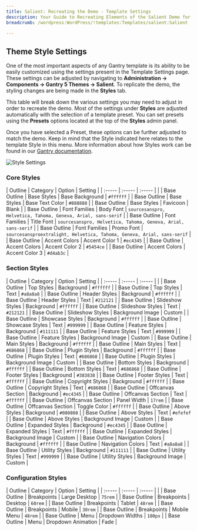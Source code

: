 ```yaml
---
title: Salient: Recreating the Demo - Template Settings
description: Your Guide to Recreating Elements of the Salient Demo for WordPress
breadcrumb: /wordpress:WordPress/!templates:Templates/salient:Salient

---
```


Theme Style Settings
-----

One of the most important aspects of any Gantry template is its ability to be easily customized using the settings present in the Template Settings page. These settings can be adjusted by navigating to **Administration -> Components -> Gantry 5 Themes -> Salient**. To replicate the demo, the styling changes are being made in the **Styles** tab.

This table will break down the various settings you may need to adjust in order to recreate the demo. Most of the settings under **Styles** are adjusted automatically with the selection of a template preset. You can set presets using the **Presets** options located at the top of the **Styles** admin panel.

Once you have selected a Preset, these options can be further adjusted to match the demo. Keep in mind that the Style indicated here relates to the template Style in this menu. More information about how Styles work can be found in our [Gantry documentation](http://docs.gantry.org/gantry5/configure/styles).

![Style Settings](assets/style_settings.jpeg)

### Core Styles

| Outline      | Category      | Option          | Setting                                                                 |
| :-----       | :-----        | :-----          |                                                                         |
| Base Outline | Base Styles   | Base Background | `#ffffff`                                                               |
| Base Outline | Base Styles   | Base Text Color | `#888888`                                                               |
| Base Outline | Base Styles   | Favicoon        | Blank                                                                   |
| Base Outline | Font Families | Body Font       | `sourcesanspro, Helvetica, Tahoma, Geneva, Arial, sans-serif`           |
| Base Outline | Font Families | Title Font      | `sourcesanspro, Helvetica, Tahoma, Geneva, Arial, sans-serif`           |
| Base Outline | Font Families | Promo Font      | `sourcesansproextralight, Helvetica, Tahoma, Geneva, Arial, sans-serif` |
| Base Outline | Accent Colors | Accent Color 1  | `#ec4345`                                                               |
| Base Outline | Accent Colors | Accent Color 2  | `#5454ce`                                                               |
| Base Outline | Accent Colors | Accent Color 3  | `#d4ab3c`                                                               |

### Section Styles

| Outline      | Category          | Option           | Setting   |
| :-----       | :-----            | :-----           |           |
| Base Outline | Top Styles        | Background       | `#ffffff` |
| Base Outline | Top Styles        | Text             | `#a8a8a8` |
| Base Outline | Header Styles     | Background       | `#ffffff` |
| Base Outline | Header Styles     | Text             | `#212121` |
| Base Outline | Slideshow Styles  | Background       | `#ffffff` |
| Base Outline | Slideshow Styles  | Text             | `#212121` |
| Base Outline | Slideshow Styles  | Background Image | Custom    |
| Base Outline | Showcase Styles   | Background       | `#ffffff` |
| Base Outline | Showcase Styles   | Text             | `#999999` |
| Base Outline | Feature Styles    | Background       | `#111111` |
| Base Outline | Feature Styles    | Text             | `#999999` |
| Base Outline | Feature Styles    | Background Image | Custom    |
| Base Outline | Main Styles       | Background       | `#ffffff` |
| Base Outline | Main Styles       | Text             | `#686868` |
| Base Outline | Plugin Styles  | Background       | `#ffffff` |
| Base Outline | Plugin Styles  | Text             | `#686868` |
| Base Outline | Plugin Styles  | Background Image | Custom    |
| Base Outline | Bottom Styles     | Background       | `#ffffff` |
| Base Outline | Bottom Styles     | Text             | `#686868` |
| Base Outline | Footer Styles     | Background       | `#383838` |
| Base Outline | Footer Styles     | Text             | `#ffffff` |
| Base Outline | Copyright Styles  | Background       | `#ffffff` |
| Base Outline | Copyright Styles  | Text             | `#686868` |
| Base Outline | Offcanvas Section | Background       | `#ec4345` |
| Base Outline | Offcanvas Section | Text             | `#ffffff` |
| Base Outline | Offcanvas Section | Panel Width      | `17rem`   |
| Base Outline | Offcanvas Section | Toggle Color     | `#ffffff` |
| Base Outline | Above Styles      | Background       | `#080808` |
| Base Outline | Above Styles      | Text             | `#efefef` |
| Base Outline | Above Styles      | Background Image | Custom    |
| Base Outline | Expanded Styles   | Background       | `#ec4345` |
| Base Outline | Expanded Styles   | Text             | `#ffffff` |
| Base Outline | Expanded Styles   | Background Image | Custom    |
| Base Outline | Navigation Colors | Background       | `#ffffff` |
| Base Outline | Navigation Colors | Text             | `#a8a8a8` |
| Base Outline | Utility Styles    | Background       | `#111111` |
| Base Outline | Utility Styles    | Text             | `#999999` |
| Base Outline | Utility Styles    | Background Image | Custom    |

### Configuration Styles

| Outline      | Category    | Option             | Setting |
| :-----       | :-----      | :-----             |         |
| Base Outline | Breakpoints | Large Desktop      | `75rem` |
| Base Outline | Breakpoints | Desktop            | `60rem` |
| Base Outline | Breakpoints | Tablet             | `48rem` |
| Base Outline | Breakpoints | Mobile             | `30rem` |
| Base Outline | Breakpoints | Mobile Menu        | `48rem` |
| Base Outline | Menu        | Dropdown Widths    | `180px` |
| Base Outline | Menu        | Dropdown Animation | Fade    |
